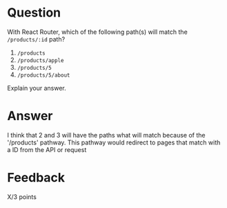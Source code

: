 # Question

With React Router, which of the following path(s) will match the `/products/:id` path?

1. `/products`
2. `/products/apple`
3. `/products/5`
4. `/products/5/about`

Explain your answer.

# Answer

I think that 2 and 3 will have the paths what will match because of the '/products' pathway. This pathway would redirect to pages that match with a ID from the API or request


# Feedback

X/3 points
